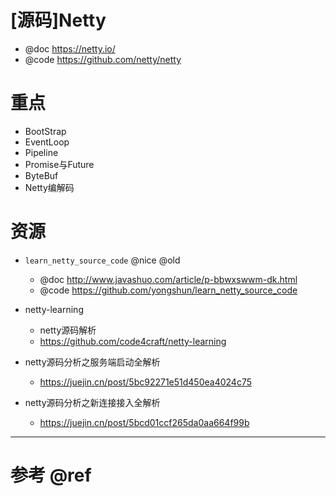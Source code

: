 # [源码]Netty

- @doc https://netty.io/
- @code https://github.com/netty/netty

# 重点

- BootStrap
- EventLoop
- Pipeline
- Promise与Future
- ByteBuf
- Netty编解码

# 资源

- `learn_netty_source_code` @nice @old
    - @doc http://www.javashuo.com/article/p-bbwxswwm-dk.html
    - @code https://github.com/yongshun/learn_netty_source_code

- netty-learning
    - netty源码解析
    - https://github.com/code4craft/netty-learning

- netty源码分析之服务端启动全解析
    - https://juejin.cn/post/5bc92271e51d450ea4024c75

- netty源码分析之新连接接入全解析
    - https://juejin.cn/post/5bcd01ccf265da0aa664f99b
---

# 参考 @ref

